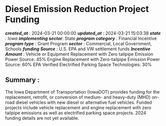 # Diesel Emission Reduction Project Funding 
 ***created_at*** : 2024-03-21 00:00:00 
 ***updated_at*** : 2024-03-21 15:03:38 
 ***state** : Iowa 
 **implementing sector***: State 
 ***program category*** : Financial Incentive 
 ***program type*** : Grant Program 
 ***sector*** : Commercial, Local Government, Schools 
 ***funding Source*** : U.S. EPA and VW settlement funds 
 ***Incentive Amount*** : Vehicle or Equipment Replacement with Zero tailpipe Emission Power Source: 45%
Engine Replacement with Zero-tailpipe Emission Power Source: 60% EPA Verified
Electrified Parking Space Technologies: 30%

 
 ## Summary : 
 The Iowa Department of Transportation (IowaDOT) provides funding for the
replacement, retrofit, or conversion of medium- and heavy-duty (MHD) on-road
diesel vehicles with new diesel or alternative fuel vehicles. Funded projects
include vehicle replacement and engine replacement with zero tailpipe
emissions as well as electrified parking space projects. 2024 funding details
are not yet available.

 
 
